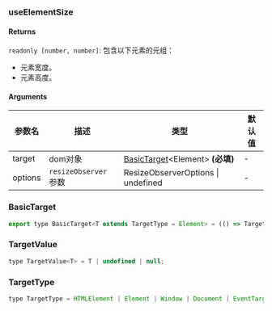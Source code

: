 ### useElementSize

#### Returns
`readonly [number, number]`: 包含以下元素的元组：
- 元素宽度。
- 元素高度。

#### Arguments
|参数名|描述|类型|默认值|
|---|---|---|---|
|target|dom对象|[BasicTarget](#basictarget)&lt;Element&gt;  **(必填)**|-|
|options|`resizeObserver` 参数|ResizeObserverOptions \| undefined |-|

### BasicTarget

```js
export type BasicTarget<T extends TargetType = Element> = (() => TargetValue<T>) | TargetValue<T> | MutableRefObject<TargetValue<T>>;
```

### TargetValue

```js
type TargetValue<T> = T | undefined | null;
```

### TargetType

```js
type TargetType = HTMLElement | Element | Window | Document | EventTarget;
```